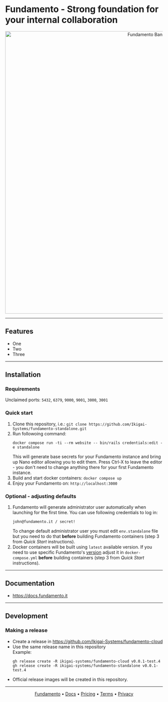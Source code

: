 # Fundamento - Strong foundation for your internal collaboration

<p align="center">
  <a href="https://fundamento.it" target="_blank" align="center">
    <img src="https://res.cloudinary.com/fundamento/image/upload/v1734469016/fundamento_banner.webp" width="900" alt="Fundamento Banner">
  </a>
  <br>
</p>

---

## Features

* One
* Two
* Three

---

## Installation

### Requirements

Unclaimed ports: `5432`, `6379`, `9000`, `9001`, `3000`, `3001`

### Quick start

1. Clone this repository, i.e.: `git clone https://github.com/Ikigai-Systems/fundamento-standalone.git`
2. Run followoing command:
    ```
    docker compose run -ti --rm website -- bin/rails credentials:edit -e standalone 
    ```
    This will generate base secrets for your Fundamento instance and bring up Nano editor allowing you to edit them.
    Press Ctrl-X to leave the editor - you don't need to change anything there for your first Fundamento instance.
3. Build and start docker containers: `docker compose up`
4. Enjoy your Fundamento on: `http://localhost:3000`

### Optional - adjusting defaults

1. Fundamento will generate administrator user automatically when launching for the first time. You can use following
   credentials to log in:
   ```
   john@fundamento.it / secret!
   ```
   To change default administrator user you must edit `env.standalone` file but you need to do that **before** building
   Fundamento containers (step 3 from _Quick Start_ instructions).
2. Docker containers will be built using `latest` available version. If you need to use specific
   Fundamento's [version](https://github.com/Ikigai-Systems/fundamento-standalone/releases) adjust it in `docker-compose.yml` **before** building containers (step 3 from _Quick Start_ instructions).

---

## Documentation

* https://docs.fundamento.it

---

## Development

### Making a release

* Create a release in https://github.com/Ikigai-Systems/fundamento-cloud
* Use the same release name in this repository \
  Example:
  ```
  gh release create -R ikigai-systems/fundamento-cloud v0.0.1-test.4
  gh release create -R ikigai-systems/fundamento-standalone v0.0.1-test.4
  ```
* Official release images will be created in this repository.

---

<p align="center">
<a href="https://fundamento.it">Fundamento</a> &bull;
<a href="https://docs.fundamento.it">Docs</a> &bull;
<a href="https://fundamento.it/pricing">Pricing</a> &bull;
<a href="https://fundamento.it/terms">Terms</a> &bull;
<a href="https://fundamento.it/privacy">Privacy</a>
</p>